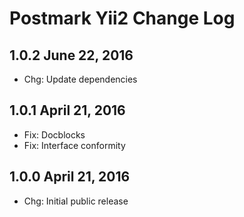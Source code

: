 Postmark Yii2 Change Log
========================

1.0.2 June 22, 2016
-------------------

 - Chg: Update dependencies

1.0.1 April 21, 2016
--------------------

 - Fix: Docblocks
 - Fix: Interface conformity

1.0.0 April 21, 2016
--------------------

 - Chg: Initial public release